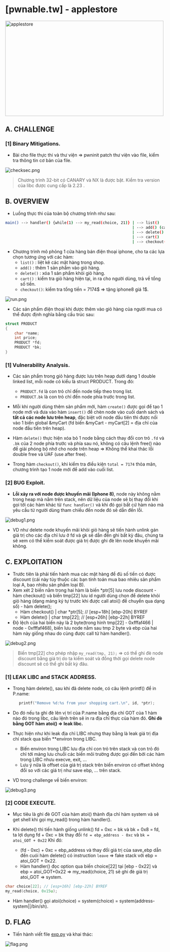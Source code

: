 # [pwnable.tw] - applestore

<img src="./images/applestore.png" alt="applestore" width="500" height="300">

## A. CHALLENGE 

### [1] Binary Mitigations. 

- Bài cho file thực thi và thư viện => pwninit patch thư viện vào file, kiểm tra thông tin cơ bản của file.

![checksec.png](./images/checksec.png)

> Chương trình 32-bit có CANARY và NX là được bật. Kiểm tra version của libc được cung cấp là 2.23 .

## B. OVERVIEW

- Luồng thực thi của toàn bộ chương trình như sau:

```bash
main() --> handler() {while(1) --> my_read(choice, 21)} | --> list()
                                                        | --> add() (call create() and insert())
                                                        | --> delete()
                                                        | --> cart()
                                                        | --> checkout() (call cart())                                                    
```

- Chương trình mô phỏng 1 cửa hàng bán điện thoại iphone, cho ta các lựa chọn tương ứng với các hàm:
    * `list()`    : liệt kê các mặt hàng trong shop.
    * `add()`     : thêm 1 sản phẩm vào giỏ hàng.
    * `delete()`  : xóa 1 sản phẩm khỏi giỏ hàng.
    * `cart()`    : kiểm tra giỏ hàng hiện tại, in ra cho người dùng, trả về tổng số tiền.
    * `checkout()`: kiểm tra tổng tiền = 7174$ => tặng iphone8 giá 1$.


![run.png](./images/run.png)

- Các sản phẩm điện thoại khi được thêm vào giỏ hàng của người mua có thể được định nghĩa bằng cấu trúc sau:

```c
struct PRODUCT
{
	char *name;
	int price;
	PRODUCT *fd;
	PRODUCT *bk;
}
```

### [1] Vulnerability Analysis.

- Các sản phẩm trong giỏ hàng được lưu trên heap dưới dạng 1 double linked list, mỗi node có kiểu là struct PRODUCT. Trong đó: 
    * `PRODUCT.fd` là con trỏ chỉ đến node tiếp theo trong list.
    * `PRODUCT.bk` là con trỏ chỉ đến node phía trước trong list.

- Mỗi khi người dùng thêm sản phẩm mới, hàm `create()` được gọi để tạo 1 node mới và đưa vào hàm `insert()` để chèn node vào cuối danh sách và __tất cả các node lưu trên heap__, đặc biệt với node đầu tiên thì được nối vào 1 biến global &myCart (fd biến &myCart - myCart[2] = địa chỉ của node đầu tiên trên heap).

- Hàm `delete()` thực hiện xóa bỏ 1 node bằng cách thay đổi con trỏ `.fd` và `.bk` của 2 node phía trước và phía sau nó, không có câu lệnh free() nào để giải phóng bộ nhớ cho node trên heap => Không thể khai thác lỗi double free và UAF (use after free).

- Trong hàm `checkout()`, khi kiểm tra điều kiện `total = 7174` thỏa mãn, chương trình tạo 1 node mới để add vào cuối list. 

### [2] BUG Exploit.

- __Lỗi xảy ra với node được khuyến mãi (Iphone 8)__, node này không nằm trong heap mà nằm trên stack, nên dữ liệu của node sẽ bị thay đổi khi gọi tới các hàm khác từ `func handler()` và khi đó gọi bất cứ hàm nào mà yêu cầu từ người dùng tham chiếu đến node đó sẽ dẫn đến lỗi.

![debug1.png](./images/debug1.png)

- VD như delete node khuyến mãi khỏi giỏ hàng sẽ tiến hành unlink gán giá trị cho các địa chỉ lưu ở fd và gk sẽ dẫn đến ghi bất kỳ đâu, chúng ta sẽ xem có thể kiểm soát được giá trị được ghi đè lên node khuyến mãi không.

## C. EXPLOITATION

- Trước tiên là phải tiến hành mua các mặt hàng để đủ số tiền có được discount (cái này tùy thuộc các bạn tính toán mua bao nhiêu sản phẩm loại A, bao nhiêu sản phẩm loại B).
- Xem xét 2 biến nằm trong hai hàm là biến *ptr[5] lưu node discount - hàm checkout() và biến tmp[22] lưu id người dùng chọn để delete khỏi giỏ hàng (dạng mảng ký tự trước khi được call atoi() để chuyển qua dạng số) - hàm delete();
    * Hàm checkout() | char *ptr[5]; // [esp+18h] [ebp-20h] BYREF 
    * Hàm delete()   | char tmp[22]; // [esp+26h] [ebp-22h] BYREF
- Độ lệch của hai biến này là 2 byte(trong hình tmp[22] - 0xfffaf466 | node - 0xfffaf468), biến lưu node nằm sau tmp 2 byte và ebp của hai hàm này giống nhau do cùng được call từ hàm handler().

![debug2.png](./images/debug2.png)

> Biến tmp[22] cho phép nhập `my_read(tmp, 21);` => có thể ghi đè node discount bằng giá trị do ta kiểm soát và đồng thời gọi delete node discount sẽ có thể ghi bất kỳ đâu.

### [1] LEAK LIBC and STACK ADDRESS.

- Trong hàm delete(), sau khi đã delete node, có câu lệnh printf() để in P.name:

```c
      printf("Remove %d:%s from your shopping cart.\n", id, *ptr);
```

- Do đó nếu ta ghi đè lên vị trí của P.name bằng địa chỉ GOT của 1 hàm nào đó trong libc, câu lệnh trên sẽ in ra địa chỉ thực của hàm đó. __Ghi đè bằng GOT hàm atoi() => leak libc.__

- Thực hiện như khi leak địa chỉ LIBC nhưng thay bằng là leak giá trị địa chỉ stack qua biến **environ trong LIBC.

    * Biến environ trong LIBC lưu địa chỉ con trỏ trên stack và con trỏ đó chỉ tới mảng lưu chuỗi các biến môi trường được gọi đến bởi các hàm trong LIBC nhưu execve, exit, ...
    * Lưu ý nữa là offset của giá trị stack trên biến environ có offset không đổi so với các giá trị như save ebp, ... trên stack.

- VD trong challenge về biến environ:

![debug3.png](./images/debug3.png)

### [2] CODE EXECUTE.

- Mục tiêu là ghi đè GOT của hàm atoi() thành địa chỉ hàm system và sẽ get shell khi gọi my_read() trong hàm handler().

- Khi delete() thì tiến hành giống unlink() fd + 0xc = bk và bk + 0x8 = fd, ta lợi dụng fd + 0xc = bk thay đổi `fd = ebp_address - 0xc` và `bk = atoi_GOT + 0x22` Khi đó:
    * (fd - 0xc) + 0xc = ebp_address và thay đổi giá trị của save_ebp dẫn đến cuói hàm delete() có instruction `leave` => fake stack với ebp = atoi_GOT + 0x22.
    *  Hàm handler() đọc option qua biến choice[22] tại [ebp - 0x22] và ebp = atoi_GOT+0x22 => my_read(choice, 21) sẽ ghi đè giá trị atoi_GOT => system.
```c
char choice[22]; // [esp+16h] [ebp-22h] BYREF
my_read(choice, 0x15u);
```

- Hàm handler() gọi atoi(choice) = system(choice) = system(address-system||/bin/sh).

## D. FLAG

- Tiến hành viết file [exp.py](./exp.py) và khai thác:

![flag.png](./images/flag.png)
